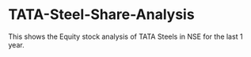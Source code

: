 # TATA-Steel-Share-Analysis
This shows the Equity stock analysis of TATA Steels in NSE for the last 1 year.
